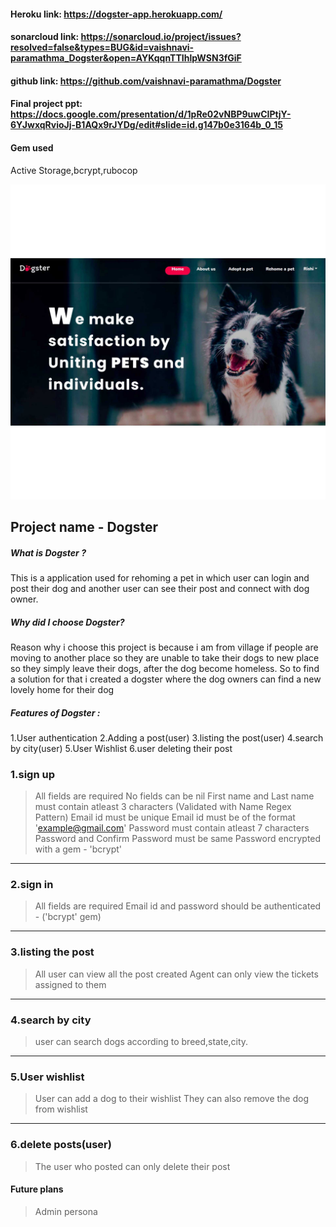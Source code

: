 #### Heroku link: https://dogster-app.herokuapp.com/


#### sonarcloud link: https://sonarcloud.io/project/issues?resolved=false&types=BUG&id=vaishnavi-paramathma_Dogster&open=AYKqqnTTIhlpWSN3fGiF
#### github link: https://github.com/vaishnavi-paramathma/Dogster

#### Final project ppt: https://docs.google.com/presentation/d/1pRe02vNBP9uwCIPtjY-6YJwxqRvioJj-B1AQx9rJYDg/edit#slide=id.g147b0e3164b_0_15

#### Gem used
Active Storage,bcrypt,rubocop

![about](./app/assets/images/homepage-screenshot.jpg)

## Project name - Dogster
##### What is Dogster ?
 This is a application used for rehoming a pet in which user can login and post their dog and another user can see their post and connect with dog owner.

##### Why did I choose Dogster?
Reason why i choose this project is because i am from village if people are moving to another place so they are unable to take their dogs to new place so they simply leave their dogs, after the dog become homeless. So to find a solution for that i created a dogster where the dog owners can find a new lovely home for their dog

##### Features of Dogster :
  1.User authentication
  2.Adding a post(user)
  3.listing the post(user)
  4.search by city(user)
  5.User Wishlist
  6.user  deleting their post 



### 1.sign up
>All fields are required
 No fields can be nil
First name and Last name must contain atleast 3 characters (Validated with Name Regex Pattern)
Email id must be unique
Email id must be of the format 'example@gmail.com'
Password must contain atleast 7 characters 
Password and Confirm Password must be same
Password encrypted with a gem - 'bcrypt'


***
### 2.sign in 
>All fields are required
Email id and password should be authenticated - ('bcrypt' gem)

***
### 3.listing the post

 >All user can view all the post created
Agent can only view the tickets assigned to them

***
### 4.search by city
 >user can search dogs according to breed,state,city.

***
### 5.User wishlist
  >User can add a dog to their wishlist 
  They can also remove the dog from wishlist 

***
### 6.delete posts(user)
>The user who posted can only delete their post 




#### Future plans
>Admin persona
